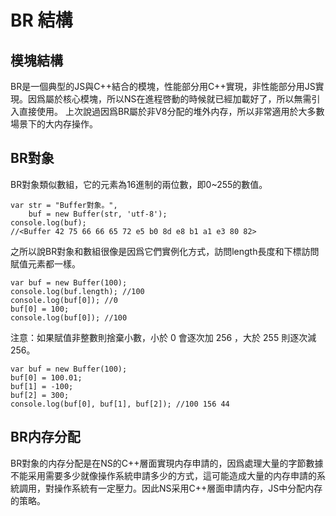 # BR 結構

## 模塊結構
BR是一個典型的JS與C++結合的模塊，性能部分用C++實現，非性能部分用JS實現。因爲屬於核心模塊，所以NS在進程啓動的時候就已經加載好了，所以無需引入直接使用。
上次說過因爲BR屬於非V8分配的堆外内存，所以非常適用於大多數場景下的大内存操作。

## BR對象
BR對象類似數組，它的元素為16進制的兩位數，即0~255的數值。
```
var str = "Buffer對象。",
    buf = new Buffer(str, 'utf-8');
console.log(buf);
//<Buffer 42 75 66 66 65 72 e5 b0 8d e8 b1 a1 e3 80 82>
```

之所以說BR對象和數組很像是因爲它們實例化方式，訪問length長度和下標訪問賦值元素都一樣。
```
var buf = new Buffer(100);
console.log(buf.length); //100
console.log(buf[0]); //0
buf[0] = 100;
console.log(buf[0]); //100
```

注意：如果賦值非整數則捨棄小數，小於 0 會逐次加 256 ，大於 255 則逐次減 256。
```
var buf = new Buffer(100);
buf[0] = 100.01;
buf[1] = -100;
buf[2] = 300;
console.log(buf[0], buf[1], buf[2]); //100 156 44
```


## BR内存分配
BR對象的内存分配是在NS的C++層面實現内存申請的，因爲處理大量的字節數據不能采用需要多少就像操作系統申請多少的方式，這可能造成大量的内存申請的系統調用，對操作系統有一定壓力。因此NS采用C++層面申請内存，JS中分配内存的策略。
